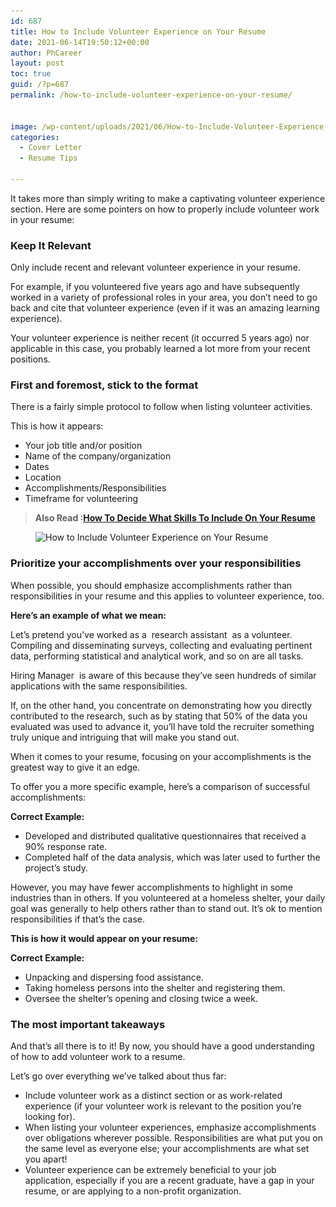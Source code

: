 ```yaml
---
id: 687
title: How to Include Volunteer Experience on Your Resume
date: 2021-06-14T19:50:12+00:00
author: PhCareer
layout: post
toc: true
guid: /?p=687
permalink: /how-to-include-volunteer-experience-on-your-resume/


image: /wp-content/uploads/2021/06/How-to-Include-Volunteer-Experience-on-Your-Resume.jpeg
categories:
  - Cover Letter
  - Resume Tips

---
```

It takes more than simply writing to make a captivating volunteer experience section. Here are some pointers on how to properly include volunteer work in your resume:

### **Keep It Relevant**

Only include recent and relevant volunteer experience in your resume.

For example, if you volunteered five years ago and have subsequently worked in a variety of professional roles in your area, you don&#8217;t need to go back and cite that volunteer experience (even if it was an amazing learning experience).

Your volunteer experience is neither recent (it occurred 5 years ago) nor applicable in this case, you probably learned a lot more from your recent positions.

### **First and foremost, stick to the format**

There is a fairly simple protocol to follow when listing volunteer activities.

This is how it appears:

  * Your job title and/or position
  * Name of the company/organization
  * Dates
  * Location
  * Accomplishments/Responsibilities
  * Timeframe for volunteering

<blockquote class="wp-block-quote">
  <p>
    <strong>Also Read :<a href="/how-to-decide-what-skills-to-include-on-your-resume/">How To Decide What Skills To Include On Your Resume</a></strong>
  </p>
</blockquote>

<div class="wp-block-image">
  <figure class="aligncenter size-large"><img loading="lazy" width="952" height="402" src="/wp-content/uploads/2021/06/volunteer-experience-on-resume.png" alt="How to Include Volunteer Experience on Your Resume" class="wp-image-688" srcset="/wp-content/uploads/2021/06/volunteer-experience-on-resume.png 952w, /wp-content/uploads/2021/06/volunteer-experience-on-resume-300x127.png 300w, /wp-content/uploads/2021/06/volunteer-experience-on-resume-768x324.png 768w" sizes="(max-width: 952px) 100vw, 952px" /></figure>
</div>

### **Prioritize your accomplishments over your responsibilities**

When possible, you should emphasize accomplishments rather than responsibilities in your resume and this applies to volunteer experience, too.

**Here&#8217;s an example of what we mean:**

Let&#8217;s pretend you&#8217;ve worked as a&nbsp; research assistant &nbsp;as a volunteer. Compiling and disseminating surveys, collecting and evaluating pertinent data, performing statistical and analytical work, and so on are all tasks.

Hiring Manager &nbsp;is aware of this because they&#8217;ve seen hundreds of similar applications with the same responsibilities.

If, on the other hand, you concentrate on demonstrating how you directly contributed to the research, such as by stating that 50% of the data you evaluated was used to advance it, you&#8217;ll have told the recruiter something truly unique and intriguing that will make you stand out.

When it comes to your resume, focusing on your accomplishments is the greatest way to give it an edge.

To offer you a more specific example, here&#8217;s a comparison of successful accomplishments:

**Correct Example:**

  * Developed and distributed qualitative questionnaires that received a 90% response rate.
  * Completed half of the data analysis, which was later used to further the project&#8217;s study.

However, you may have fewer accomplishments to highlight in some industries than in others. If you volunteered at a homeless shelter, your daily goal was generally to help others rather than to stand out. It&#8217;s ok to mention responsibilities if that&#8217;s the case.

**This is how it would appear on your resume:**

**Correct Example:**

  * Unpacking and dispersing food assistance.
  * Taking homeless persons into the shelter and registering them.
  * Oversee the shelter&#8217;s opening and closing twice a week.

### **The most important takeaways** 

And that&#8217;s all there is to it! By now, you should have a good understanding of how to add volunteer work to a resume.

Let&#8217;s go over everything we&#8217;ve talked about thus far:

  * Include volunteer work as a distinct section or as work-related experience (if your volunteer work is relevant to the position you&#8217;re looking for).
  * When listing your volunteer experiences, emphasize accomplishments over obligations wherever possible. Responsibilities are what put you on the same level as everyone else; your accomplishments are what set you apart!
  * Volunteer experience can be extremely beneficial to your job application, especially if you are a recent graduate, have a gap in your resume, or are applying to a non-profit organization.
